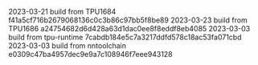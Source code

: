 2023-03-21
build from TPU1684     f41a5cf716b2679068136c0c3b86c97bb5f8be89
2023-03-23
build from TPU1686     a24754682d6d428a63d1dac0ee8f8eddf8eb4085
2023-03-03
build from tpu-runtime 7cabdb184e5c7a3217ddfd578c18ac53fa071cbd
2023-03-03
build from nntoolchain e0309c47ba4957dec9e9a7c108946f7eee943128
